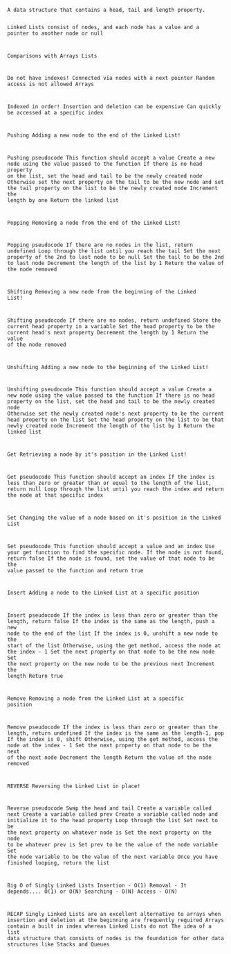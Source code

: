 <code>
A data structure that contains a head, tail and length property.

Linked Lists consist of nodes, and each node has a value and a pointer to another node or null

Comparisons with Arrays
Lists 

Do not have indexes!
Connected via nodes with a next pointer
Random access is not allowed
Arrays

Indexed in order!
Insertion and deletion can be expensive
Can quickly be accessed at a specific index

Pushing
Adding a new node to the end of the Linked List!

Pushing pseudocode
This function should accept a value
Create a new node using the value passed to the function
If there is no head property on the list, set the head and tail to be the newly created node
Otherwise set the next property on the tail to be the new node and set the tail property on the list to be the newly created node
Increment the length by one
Return the linked list

Popping
Removing a node from the end of the Linked List!

Popping pseudocode
If there are no nodes in the list, return undefined
Loop through the list until you reach the tail
Set the next property of the 2nd to last node to be null
Set the tail to be the 2nd to last node
Decrement the length of the list by 1
Return the value of the node removed

Shifting
Removing a new node from the beginning of the Linked List!

Shifting pseudocode
If there are no nodes, return undefined
Store the current head property in a variable
Set the head property to be the current head's next property
Decrement the length by 1
Return the value of the node removed

Unshifting
Adding a new node to the beginning of the Linked List!

Unshifting pseudocode
This function should accept a value
Create a new node using the value passed to the function
If there is no head property on the list, set the head and tail to be the newly created node
Otherwise set the newly created node's next property to be the current head property on the list
Set the head property on the list to be that newly created node
Increment the length of the list by 1
Return the linked list

Get
Retrieving a node by it's position in the Linked List!

Get pseudocode
This function should accept an index
If the index is less than zero or greater than or equal to the length of the list, return null
Loop through the list until you reach the index and return the node at that specific index

Set
Changing the value of a node based on it's position in the Linked List

Set pseudocode
This function should accept a value and an index
Use your get function to find the specific node.
If the node is not found, return false
If the node is found, set the value of that node to be the value passed to the function and return true

Insert
Adding a node to the Linked List at a specific position

Insert pseudocode
If the index is less than zero or greater than the length, return false
If the index is the same as the length, push a new node to the end of the list
If the index is 0, unshift a new node to the start of the list
Otherwise, using the get method, access the node at the index - 1
Set the next property on that node to be the new node
Set the next property on the new node to be the previous next
Increment the length
Return true

Remove
Removing a node from the Linked List at a specific position

Remove pseudocode
If the index is less than zero or greater than the length, return undefined
If the index is the same as the length-1, pop
If the index is 0, shift
Otherwise, using the get method, access the node at the index - 1
Set the next property on that node to be the next of the next node
Decrement the length
Return the value of the node removed

REVERSE
Reversing the Linked List in place!

Reverse pseudocode
Swap the head and tail
Create a variable called next
Create a variable called prev
Create a variable called node and initialize it to the head property
Loop through the list
Set next to be the next property on whatever node is
Set the next property on the node to be whatever prev is
Set prev to be the value of the node variable
Set the node variable to be the value of the next variable
Once you have finished looping, return the list

Big O of Singly Linked Lists
Insertion -   O(1)
Removal -   It depends.... O(1) or O(N)
Searching -   O(N)
Access -   O(N)

RECAP
Singly Linked Lists are an excellent alternative to arrays when insertion and deletion at the beginning are frequently required
Arrays contain a built in index whereas Linked Lists do not
The idea of a list data structure that consists of nodes is the foundation for other data structures like Stacks and Queues

</code>